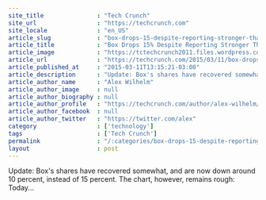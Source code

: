 ```yaml
---
site_title               : "Tech Crunch"
site_url                 : "https://techcrunch.com"
site_locale              : "en_US"
article_slug             : "box-drops-15-despite-reporting-stronger-than-expected-q4-revenue-growth"
article_title            : "Box Drops 15% Despite Reporting Stronger Than Expected Q4 Revenue Growth"
article_image            : "https://tctechcrunch2011.files.wordpress.com/2015/03/box-earnings.png?w=764&h=400&crop=1"
article_url              : "https://techcrunch.com/2015/03/11/box-drops-15-after-reporting-strong-revenue-growth-wider-than-expected-loss/"
article_published_at     : "2015-03-11T13:15:21-03:00"
article_description      : "Update: Box's shares have recovered somewhat, and are now down around 10 percent, instead of 15 percent. The chart, however, remains rough: Today..."
article_author_name      : "Alex Wilhelm"
article_author_image     : null
article_author_biography : null
article_author_profile   : "https://techcrunch.com/author/alex-wilhelm/"
article_author_facebook  : null
article_author_twitter   : "https://twitter.com/alex"
category                 : ['technology']
tags                     : ['Tech Crunch']
permalink                : "/:categories/box-drops-15-despite-reporting-stronger-than-expected-q4-revenue-growth/"
layout                   : post
---
```


Update: Box's shares have recovered somewhat, and are now down around 10 percent, instead of 15 percent. The chart, however, remains rough: Today...
